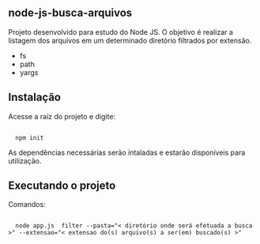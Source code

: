## node-js-busca-arquivos

Projeto desenvolvido para estudo do Node JS. O objetivo é realizar a listagem dos arquivos em um determinado diretório filtrados por extensão.

* fs
* path
* yargs


## Instalação 
Acesse a raíz do projeto e digite:

<code>
  npm init
</code>

As dependências necessárias serão intaladas e estarão disponíveis para utilização.

## Executando o projeto

Comandos:

<code>
  node app.js  filter --pasta="< diretório onde será efetuada a busca >" --extensao="< extensao do(s) arquivo(s) a ser(em) buscado(s) >"
</code>

